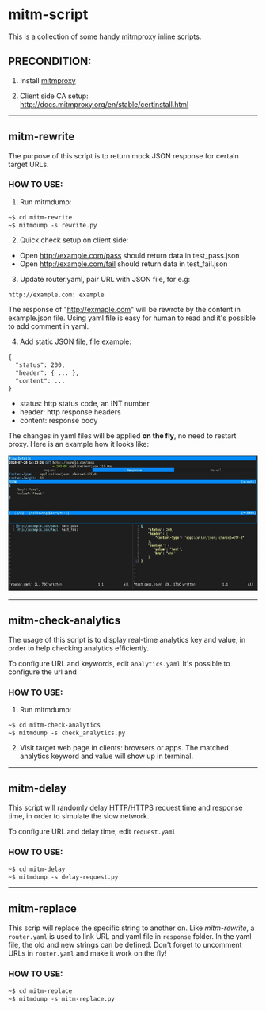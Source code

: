 # mitm-script

This is a collection of some handy [mitmproxy](https://github.com/mitmproxy/mitmproxy) inline scripts.

## PRECONDITION:

1. Install [mitmproxy](https://docs.mitmproxy.org/stable/overview-installation/)

2. Client side CA setup: http://docs.mitmproxy.org/en/stable/certinstall.html

---

## mitm-rewrite

The purpose of this script is to return mock JSON response for certain target URLs.

### HOW TO USE:

1. Run mitmdump:
```
~$ cd mitm-rewrite
~$ mitmdump -s rewrite.py
```

2. Quick check setup on client side:
- Open http://example.com/pass should return data in test_pass.json
- Open http://example.com/fail should return data in test_fail.json

3. Update router.yaml, pair URL with JSON file, for e.g:
```
http://example.com: example
```
The response of "http://exmaple.com" will be rewrote by the content
in example.json file. Using yaml file is easy for human to read and
it's possible to add comment in yaml.

4. Add static JSON file, file example:
```
{
  "status": 200,
  "header": { ... },
  "content": ...
}
```

- status: http status code, an INT number
- header: http response headers
- content: response body

The changes in yaml files will be applied **on the fly**, no need to restart proxy. Here is an example how it looks like:

![mitm-rewrite-example](screenshot/mitm-rewrite-example.jpg)

---

## mitm-check-analytics

The usage of this script is to display real-time analytics key and value, in order to help checking analytics efficiently.

To configure URL and keywords, edit `analytics.yaml`
It's possible to configure the url and

### HOW TO USE:

1. Run mitmdump:
```
~$ cd mitm-check-analytics
~$ mitmdump -s check_analytics.py
```

2. Visit target web page in clients: browsers or apps. The matched analytics keyword and value will show up in terminal.

---

## mitm-delay

This script will randomly delay HTTP/HTTPS request time and response time, in order to simulate the slow network.

To configure URL and delay time, edit `request.yaml`

### HOW TO USE:

```
~$ cd mitm-delay
~$ mitmdump -s delay-request.py
```

---

## mitm-replace

This scrip will replace the specific string to another on. Like *mitm-rewrite*, a `router.yaml` is used to link URL and yaml file in `response` folder. In the yaml file, the old and new strings can be defined. Don't forget to uncomment URLs in `router.yaml` and make it work on the fly! 

### HOW TO USE:

```
~$ cd mitm-replace
~$ mitmdump -s mitm-replace.py
```
